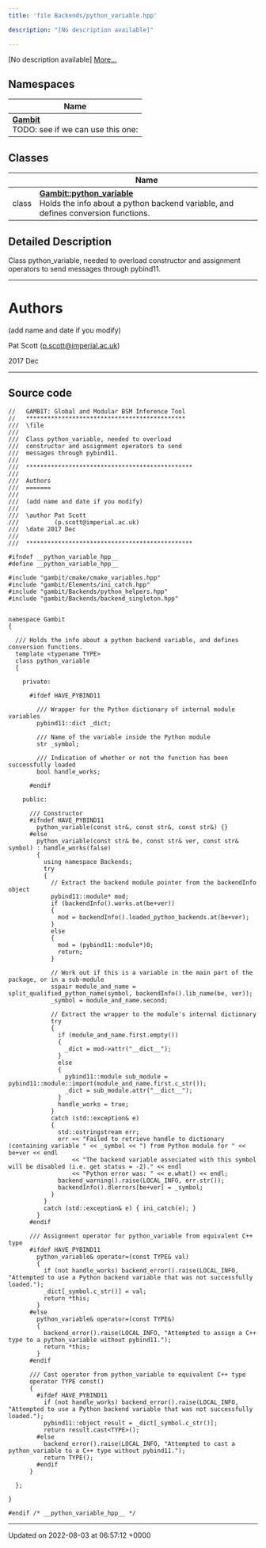 ```yaml
---
title: 'file Backends/python_variable.hpp'

description: "[No description available]"

---
```







[No description available] [More...](#detailed-description)

## Namespaces

| Name           |
| -------------- |
| **[Gambit](/documentation/code/gambit_2/namespaces/namespacegambit/)** <br>TODO: see if we can use this one:  |

## Classes

|                | Name           |
| -------------- | -------------- |
| class | **[Gambit::python_variable](/documentation/code/gambit_2/classes/classgambit_1_1python__variable/)** <br>Holds the info about a python backend variable, and defines conversion functions.  |

## Detailed Description


Class python_variable, needed to overload constructor and assignment operators to send messages through pybind11.



------------------


# Authors

(add name and date if you modify)

Pat Scott ([p.scott@imperial.ac.uk](mailto:p.scott@imperial.ac.uk)) 

2017 Dec



------------------




## Source code

```
//   GAMBIT: Global and Modular BSM Inference Tool
//   *********************************************
///  \file
///
///  Class python_variable, needed to overload
///  constructor and assignment operators to send
///  messages through pybind11.
///
///  ***********************************************
///
///  Authors
///  =======
///
///  (add name and date if you modify)
///
///  \author Pat Scott
///          (p.scott@imperial.ac.uk)
///  \date 2017 Dec
///
///  ***********************************************

#ifndef __python_variable_hpp__
#define __python_variable_hpp__

#include "gambit/cmake/cmake_variables.hpp"
#include "gambit/Elements/ini_catch.hpp"
#include "gambit/Backends/python_helpers.hpp"
#include "gambit/Backends/backend_singleton.hpp"


namespace Gambit
{

  /// Holds the info about a python backend variable, and defines conversion functions.
  template <typename TYPE>
  class python_variable
  {

    private:

      #ifdef HAVE_PYBIND11

        /// Wrapper for the Python dictionary of internal module variables
        pybind11::dict _dict;

        /// Name of the variable inside the Python module
        str _symbol;

        /// Indication of whether or not the function has been successfully loaded
        bool handle_works;

      #endif

    public:

      /// Constructor
      #ifndef HAVE_PYBIND11
        python_variable(const str&, const str&, const str&) {}
      #else
        python_variable(const str& be, const str& ver, const str& symbol) : handle_works(false)
        {
          using namespace Backends;
          try
          {
            // Extract the backend module pointer from the backendInfo object
            pybind11::module* mod;
            if (backendInfo().works.at(be+ver))
            {
              mod = backendInfo().loaded_python_backends.at(be+ver);
            }
            else
            {
              mod = (pybind11::module*)0;
              return;
            }

            // Work out if this is a variable in the main part of the package, or in a sub-module
            sspair module_and_name = split_qualified_python_name(symbol, backendInfo().lib_name(be, ver));
            _symbol = module_and_name.second;

            // Extract the wrapper to the module's internal dictionary
            try
            {
              if (module_and_name.first.empty())
              {
                _dict = mod->attr("__dict__");
              }
              else
              {
                pybind11::module sub_module = pybind11::module::import(module_and_name.first.c_str());
                _dict = sub_module.attr("__dict__");
              }
              handle_works = true;
            }
            catch (std::exception& e)
            {
              std::ostringstream err;
              err << "Failed to retrieve handle to dictionary (containing variable " << _symbol << ") from Python module for " << be+ver << endl
                  << "The backend variable associated with this symbol will be disabled (i.e. get status = -2)." << endl
                  << "Python error was: " << e.what() << endl;
              backend_warning().raise(LOCAL_INFO, err.str());
              backendInfo().dlerrors[be+ver] = _symbol;
            }
          }
          catch (std::exception& e) { ini_catch(e); }
        }
      #endif

      /// Assignment operator for python_variable from equivalent C++ type
      #ifdef HAVE_PYBIND11
        python_variable& operator=(const TYPE& val)
        {
          if (not handle_works) backend_error().raise(LOCAL_INFO, "Attempted to use a Python backend variable that was not successfully loaded.");
          _dict[_symbol.c_str()] = val;
          return *this;
        }
      #else
        python_variable& operator=(const TYPE&)
        {
          backend_error().raise(LOCAL_INFO, "Attempted to assign a C++ type to a python_variable without pybind11.");
          return *this;
        }
      #endif

      /// Cast operator from python_variable to equivalent C++ type
      operator TYPE const()
      {
        #ifdef HAVE_PYBIND11
          if (not handle_works) backend_error().raise(LOCAL_INFO, "Attempted to use a Python backend variable that was not successfully loaded.");
          pybind11::object result = _dict[_symbol.c_str()];
          return result.cast<TYPE>();
        #else
          backend_error().raise(LOCAL_INFO, "Attempted to cast a python_variable to a C++ type without pybind11.");
          return TYPE();
        #endif
      }

  };

}

#endif /* __python_variable_hpp__ */
```


-------------------------------

Updated on 2022-08-03 at 06:57:12 +0000
